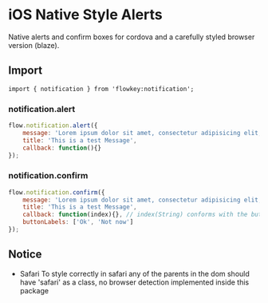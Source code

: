 # iOS Native Style Alerts

Native alerts and confirm boxes for cordova and a carefully styled browser version (blaze).

## Import

```
import { notification } from 'flowkey:notification';
```

### notification.alert

```js
flow.notification.alert({
	message: 'Lorem ipsum dolor sit amet, consectetur adipisicing elit, sed do eiusmod tempor incididunt ut labore et dolore.',
	title: 'This is a test Message',
	callback: function(){}
});
```


### notification.confirm
```js
flow.notification.confirm({
	message: 'Lorem ipsum dolor sit amet, consectetur adipisicing elit, sed do eiusmod tempor incididunt ut labore et dolore.',
	title: 'This is a test Message',
	callback: function(index){}, // index(String) conforms with the buttonLabels index counting from 1 - same for ios
	buttonLabels: ['Ok', 'Not now']
});
```


## Notice

- Safari
To style correctly in safari any of the parents in the dom should have 'safari' as a class, no browser
detection implemented inside this package
